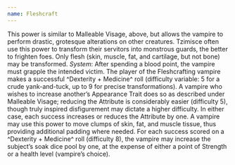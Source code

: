 ```yaml
---
name: Fleshcraft
---
```


This power is similar to Malleable Visage, above, but allows the vampire to perform drastic, grotesque alterations on other creatures. Tzimisce often use this power to transform their servitors into monstrous guards, the better to frighten foes. Only flesh (skin, muscle, fat, and cartilage, but not bone) may be transformed.
_System_: After spending a blood point, the vampire must grapple the intended victim. The player of the Fleshcrafting vampire makes a successful ^Dexterity + Medicine^ roll (difficulty variable: 5 for a crude yank-and-tuck, up to 9 for precise transformations). A vampire who wishes to increase another’s Appearance Trait does so as described under Malleable Visage; reducing the Attribute is considerably easier (difficulty 5), though truly inspired disfigurement may dictate a higher difficulty. In either case, each success increases or reduces the Attribute by one. A vampire may use this power to move clumps of skin, fat, and muscle tissue, thus providing additional padding where needed. For each success scored on a ^Dexterity + Medicine^ roll (difficulty 8), the vampire may increase the subject’s soak dice pool by one, at the expense of either a point of Strength or a health level (vampire’s choice).